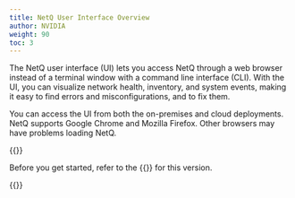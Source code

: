 ```yaml
---
title: NetQ User Interface Overview
author: NVIDIA
weight: 90
toc: 3
---
```

The NetQ user interface (UI) lets you access NetQ through a web browser instead of a terminal window with a command line interface (CLI). With the UI, you can visualize network health, inventory, and system events, making it easy to find errors and misconfigurations, and to fix them.

You can access the UI from both the on-premises and cloud deployments. NetQ supports Google Chrome and Mozilla Firefox. Other browsers may have problems loading NetQ.

{{<notice tip>}}

Before you get started, refer to the {{<link title="NVIDIA NetQ 4.4 Release Notes" text="release notes">}} for this version.

{{</notice>}}
